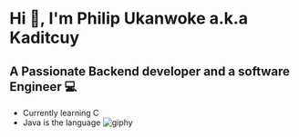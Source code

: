 # Hi 👋, I'm Philip Ukanwoke a.k.a Kaditcuy
## A Passionate Backend developer and a software Engineer 💻

 * Currently learning C 
 * Java is the language
         ![giphy](https://user-images.githubusercontent.com/100276450/179907264-29699c2d-e2b8-4ce5-9049-e8b48d4c47b5.gif)


